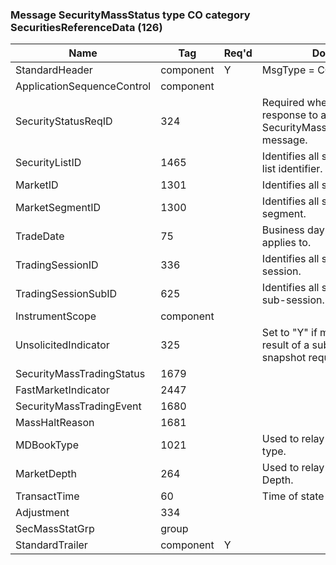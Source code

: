 ### Message SecurityMassStatus type CO category SecuritiesReferenceData (126)

| Name                       | Tag       | Req'd | Documentation                                                                               |
|----------------------------|-----------|----------|---------------------------------------------------------------------------------------------|
| StandardHeader             | component |   Y   | MsgType = CO                                                                                |
| ApplicationSequenceControl | component |       |                                                                                             |
| SecurityStatusReqID        | 324       |       | Required when mass status is in response to a SecurityMassStatusRequest(35=CN) message.     |
| SecurityListID             | 1465      |       | Identifies all securities for a security list identifier.                                   |
| MarketID                   | 1301      |       | Identifies all securities for a market.                                                     |
| MarketSegmentID            | 1300      |       | Identifies all securities for a market segment.                                             |
| TradeDate                  | 75        |       | Business day that the state change applies to.                                              |
| TradingSessionID           | 336       |       | Identifies all securities for a trading session.                                            |
| TradingSessionSubID        | 625       |       | Identifies all securities for a trading sub-session.                                        |
| InstrumentScope            | component |       |                                                                                             |
| UnsolicitedIndicator       | 325       |       | Set to "Y" if message is sent as a result of a subscription request not a snapshot request. |
| SecurityMassTradingStatus  | 1679      |       |                                                                                             |
| FastMarketIndicator        | 2447      |       |                                                                                             |
| SecurityMassTradingEvent   | 1680      |       |                                                                                             |
| MassHaltReason             | 1681      |       |                                                                                             |
| MDBookType                 | 1021      |       | Used to relay changes in the book type.                                                     |
| MarketDepth                | 264       |       | Used to relay changes in Market Depth.                                                      |
| TransactTime               | 60        |       | Time of state change for security list.                                                     |
| Adjustment                 | 334       |       |                                                                                             |
| SecMassStatGrp             | group     |       |                                                                                             |
| StandardTrailer            | component |   Y   |                                                                                             |

